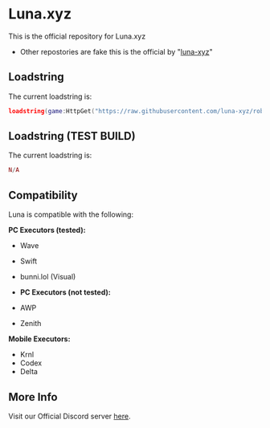 # Luna.xyz
This is the official repository for Luna.xyz
- Other repostories are fake this is the official by "[luna-xyz](https://github.com/luna-xyz)"

## Loadstring
The current loadstring is:
```lua
loadstring(game:HttpGet("https://raw.githubusercontent.com/luna-xyz/roblox/refs/heads/main/main.lua"))()
```
## Loadstring (TEST BUILD)
The current loadstring is:
```lua
N/A
```
## Compatibility
Luna is compatible with the following:

**PC Executors (tested):**
* Wave
* Swift
* bunni.lol (Visual)

* **PC Executors (not tested):**
* AWP
* Zenith

**Mobile Executors:**
* Krnl
* Codex
* Delta

## More Info
Visit our Official Discord server [here](https://discord.gg/).
